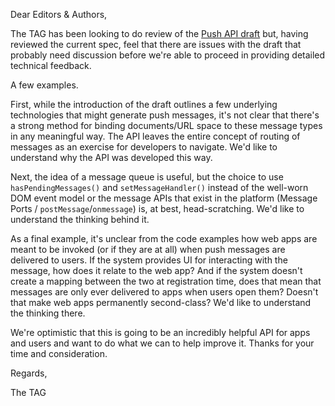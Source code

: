 Dear Editors & Authors,

The TAG has been looking to do review of the [Push API draft](https://dvcs.w3.org/hg/push/raw-file/tip/index.html) but, having reviewed the current spec, feel that there are issues with the draft that probably need discussion before we're able to proceed in providing detailed technical feedback.

A few examples.

First, while the introduction of the draft outlines a few underlying technologies that might generate push messages, it's not clear that there's a strong method for binding documents/URL space to these message types in any meaningful way. The API leaves the entire concept of routing of messages as an exercise for developers to navigate. We'd like to understand why the API was developed this way.

Next, the idea of a message queue is useful, but the choice to use `hasPendingMessages()` and `setMessageHandler()` instead of the well-worn DOM event model or the message APIs that exist in the platform (Message Ports / `postMessage`/`onmessage`) is, at best, head-scratching. We'd like to understand the thinking behind it.

As a final example, it's unclear from the code examples how web apps are meant to be invoked (or if they are at all) when push messages are delivered to users. If the system provides UI for interacting with the message, how does it relate to the web app? And if the system doesn't create a mapping between the two at registration time, does that mean that messages are only ever delivered to apps when users open them? Doesn't that make web apps permanently second-class? We'd like to understand the thinking there.

We're optimistic that this is going to be an incredibly helpful API for apps and users and want to do what we can to help improve it. Thanks for your time and consideration.

Regards,

The TAG
